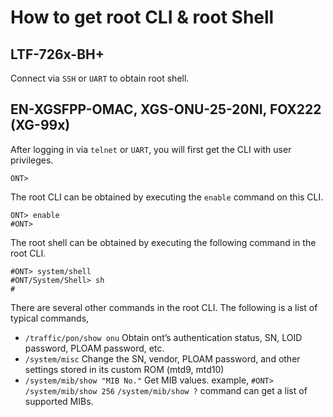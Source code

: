 # How to get root CLI & root Shell

## LTF-726x-BH+

Connect via `SSH` or `UART` to obtain root shell.

## EN-XGSFPP-OMAC, XGS-ONU-25-20NI, FOX222 (XG-99x)

After logging in via `telnet` or `UART`, you will first get the CLI with user privileges.

```
ONT>
```

The root CLI can be obtained by executing the `enable` command on this CLI.

```
ONT> enable
#ONT>
```

The root shell can be obtained by executing the following command in the root CLI.

```
#ONT> system/shell
#ONT/System/Shell> sh
#
```

There are several other commands in the root CLI.
The following is a list of typical commands,

- `/traffic/pon/show onu`
    Obtain ont’s authentication status, SN, LOID password, PLOAM password, etc.
- `/system/misc`
    Change the SN, vendor, PLOAM password, and other settings stored in its custom ROM (mtd9, mtd10)
- `/system/mib/show "MIB No."`
    Get MIB values.
    example,
    `#ONT> /system/mib/show 256`
    `/system/mib/show ?` command can get a list of supported MIBs.
